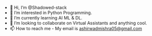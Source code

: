 - 👋 Hi, I’m @Shadowed-stack
- 👀 I’m interested in Python Programming.
- 🌱 I’m currently learning AI ML & DL.
- 💞️ I’m looking to collaborate on Virtual Assistants and anything cool.
- 📫 How to reach me - My email is ashirwadmishra05@gmail.com

<!---
Shadowed-stack/Shadowed-stack is a ✨ special ✨ repository because its `README.md` (this file) appears on your GitHub profile.
You can click the Preview link to take a look at your changes.
--->
